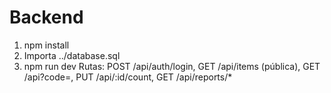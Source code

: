 # Backend
1) npm install
2) Importa ../database.sql
3) npm run dev
Rutas: POST /api/auth/login, GET /api/items (pública), GET /api?code=, PUT /api/:id/count, GET /api/reports/*

